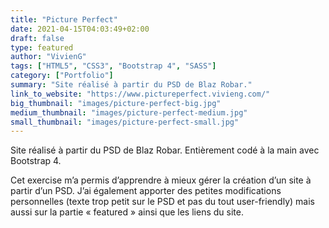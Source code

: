 ```yaml
---
title: "Picture Perfect"
date: 2021-04-15T04:03:49+02:00
draft: false
type: featured
author: "VivienG"
tags: ["HTML5", "CSS3", "Bootstrap 4", "SASS"]
category: ["Portfolio"]
summary: "Site réalisé à partir du PSD de Blaz Robar."
link_to_website: "https://www.pictureperfect.vivieng.com/"
big_thumbnail: "images/picture-perfect-big.jpg"
medium_thumbnail: "images/picture-perfect-medium.jpg"
small_thumbnail: "images/picture-perfect-small.jpg"
---
```


Site réalisé à partir du PSD de Blaz Robar. Entièrement codé à la main avec Bootstrap 4.

Cet exercise m’a permis d’apprendre à mieux gérer la création d’un site à partir d’un PSD. J’ai également apporter des petites modifications personnelles (texte trop petit sur le PSD et pas du tout user-friendly) mais aussi sur la partie « featured » ainsi que les liens du site.